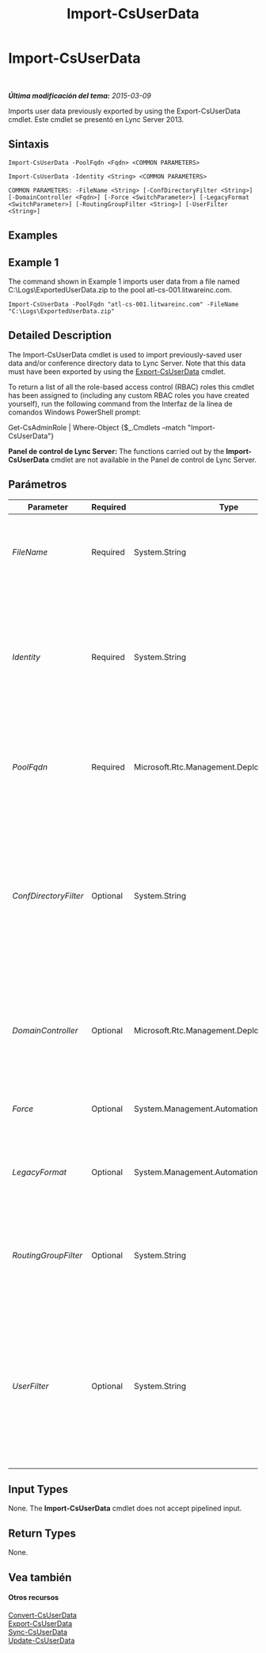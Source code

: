 ﻿---
title: Import-CsUserData
TOCTitle: Import-CsUserData
ms:assetid: f39ef951-ee5b-4200-b6fb-68a4d4d6e86f
ms:mtpsurl: https://technet.microsoft.com/es-es/library/JJ205373(v=OCS.15)
ms:contentKeyID: 48277157
ms.date: 01/07/2017
mtps_version: v=OCS.15
ms.translationtype: HT
---

# Import-CsUserData

 

_**Última modificación del tema:** 2015-03-09_

Imports user data previously exported by using the Export-CsUserData cmdlet. Este cmdlet se presentó en Lync Server 2013.

## Sintaxis

    Import-CsUserData -PoolFqdn <Fqdn> <COMMON PARAMETERS>

    Import-CsUserData -Identity <String> <COMMON PARAMETERS>

    COMMON PARAMETERS: -FileName <String> [-ConfDirectoryFilter <String>] [-DomainController <Fqdn>] [-Force <SwitchParameter>] [-LegacyFormat <SwitchParameter>] [-RoutingGroupFilter <String>] [-UserFilter <String>]

## Examples

## Example 1

The command shown in Example 1 imports user data from a file named C:\\Logs\\ExportedUserData.zip to the pool atl-cs-001.litwareinc.com.

    Import-CsUserData -PoolFqdn "atl-cs-001.litwareinc.com" -FileName "C:\Logs\ExportedUserData.zip"

## Detailed Description

The Import-CsUserData cmdlet is used to import previously-saved user data and/or conference directory data to Lync Server. Note that this data must have been exported by using the [Export-CsUserData](export-csuserdata.md) cmdlet.

To return a list of all the role-based access control (RBAC) roles this cmdlet has been assigned to (including any custom RBAC roles you have created yourself), run the following command from the Interfaz de la línea de comandos Windows PowerShell prompt:

Get-CsAdminRole | Where-Object {$\_.Cmdlets –match "Import-CsUserData"}

**Panel de control de Lync Server:** The functions carried out by the **Import-CsUserData** cmdlet are not available in the Panel de control de Lync Server.

## Parámetros


<table>
<colgroup>
<col style="width: 25%" />
<col style="width: 25%" />
<col style="width: 25%" />
<col style="width: 25%" />
</colgroup>
<thead>
<tr class="header">
<th>Parameter</th>
<th>Required</th>
<th>Type</th>
<th>Description</th>
</tr>
</thead>
<tbody>
<tr class="odd">
<td><p><em>FileName</em></p></td>
<td><p>Required</p></td>
<td><p>System.String</p></td>
<td><p>Full path to the input file containing the exported user data. For example:</p>
<p>-InputFile &quot;C:\Data\ExportedUsers.xml&quot;</p></td>
</tr>
<tr class="even">
<td><p><em>Identity</em></p></td>
<td><p>Required</p></td>
<td><p>System.String</p></td>
<td><p>Service Identity of the user database where the data should be imported. For example:</p>
<p>-Identity &quot;UserDatabase:atl-sql-001.litwareinc.com&quot;</p>
<p>You cannot use both the Identity and the PoolFqdn parameters in the same command.</p></td>
</tr>
<tr class="odd">
<td><p><em>PoolFqdn</em></p></td>
<td><p>Required</p></td>
<td><p>Microsoft.Rtc.Management.Deploy.Fqdn</p></td>
<td><p>Fully qualified domain name of the Registrar pool for the user data being imported. For example:</p>
<p>–PoolFqdn &quot;atl-cs-001.litwareinc.com&quot;</p></td>
</tr>
<tr class="even">
<td><p><em>ConfDirectoryFilter</em></p></td>
<td><p>Optional</p></td>
<td><p>System.String</p></td>
<td><p>When specified, allows you to import conference directory information for the specified conference directory. For example, to import data from the conference directory with the ID 13 use this syntax:</p>
<p>-ConfDirectoryFilter 13</p>
<p>You can return conference directory IDs by using this command:</p>
<p>Get-CsConferenceDirectory</p></td>
</tr>
<tr class="odd">
<td><p><em>DomainController</em></p></td>
<td><p>Optional</p></td>
<td><p>Microsoft.Rtc.Management.Deploy.Fqdn</p></td>
<td><p>Enables administrators to specify the FQDN of the domain controller to be used when running the <strong>Import-CsUserData</strong> cmdlet. If not specified, the cmdlet will use the first available domain controller.</p></td>
</tr>
<tr class="even">
<td><p><em>Force</em></p></td>
<td><p>Optional</p></td>
<td><p>System.Management.Automation.SwitchParameter</p></td>
<td><p>Suppresses the display of any non-fatal error message that might arise when running the command.</p></td>
</tr>
<tr class="odd">
<td><p><em>LegacyFormat</em></p></td>
<td><p>Optional</p></td>
<td><p>System.Management.Automation.SwitchParameter</p></td>
<td><p>Indicates that the data to be imported was exported from a previous version of Lync Server or Office Communications Server.</p></td>
</tr>
<tr class="even">
<td><p><em>RoutingGroupFilter</em></p></td>
<td><p>Optional</p></td>
<td><p>System.String</p></td>
<td><p>Enables you to limit the imported data to users who belong to the same routing group. Routing groups are used by Lync Server to determine the Front End server that users register with.</p></td>
</tr>
<tr class="odd">
<td><p><em>UserFilter</em></p></td>
<td><p>Optional</p></td>
<td><p>System.String</p></td>
<td><p>Enables you to import user data for a single user. To convert data for a specified user (and only for that user), set the UserFilter parameter to the SIP address of that user, being sure to omit the sip: prefix. For example:</p>
<p>-UserFilter &quot;kenmyer@litwareinc.com&quot;</p>
<p>This parameter allows you to import data one user at a time.</p></td>
</tr>
</tbody>
</table>


## Input Types

None. The **Import-CsUserData** cmdlet does not accept pipelined input.

## Return Types

None.

## Vea también

#### Otros recursos

[Convert-CsUserData](convert-csuserdata.md)  
[Export-CsUserData](export-csuserdata.md)  
[Sync-CsUserData](sync-csuserdata.md)  
[Update-CsUserData](update-csuserdata.md)

